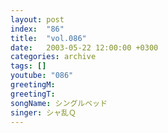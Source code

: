 ```yaml
---
layout: post
index:  "86"
title:  "vol.086"
date:   2003-05-22 12:00:00 +0300
categories: archive
tags: []
youtube: "086"
greetingM: 
greetingT: 
songName: シングルベッド
singer: シャ乱Ｑ
---
```


